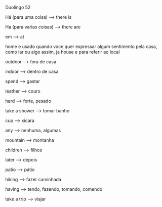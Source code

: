 <p>Duolingo 52</p>
<p>Há (para uma coisa) --> there is</p>
<p>Ha (para varias coisas) --> there are</p>
<p>em --> at</p>
<p>home e usado quando voce quer expressar algum sentimento pela casa, como lar ou algo assim, ja house e para referir ao local</p>


<p>outdoor --> fora de casa</p>
<p>indoor --> dentro de casa</p>
<p>spend --> gastar</p>
<p>leather --> couro</p>
<p>hard --> forte, pesado</p>
<p>take a shower --> tomar banho</p>
<p>cup --> xicara</p>
<p>any --> nenhuma, algumas</p>
<p>mountain --> montanha</p>
<p>children --> filhos</p>
<p>later --> depois</p>
<p>patio --> pátio</p>
<p>hiking --> fazer caminhada</p>
<p>having --> tendo, fazendo, tomando, comendo</p>
<p>take a trip --> viajar</p>
